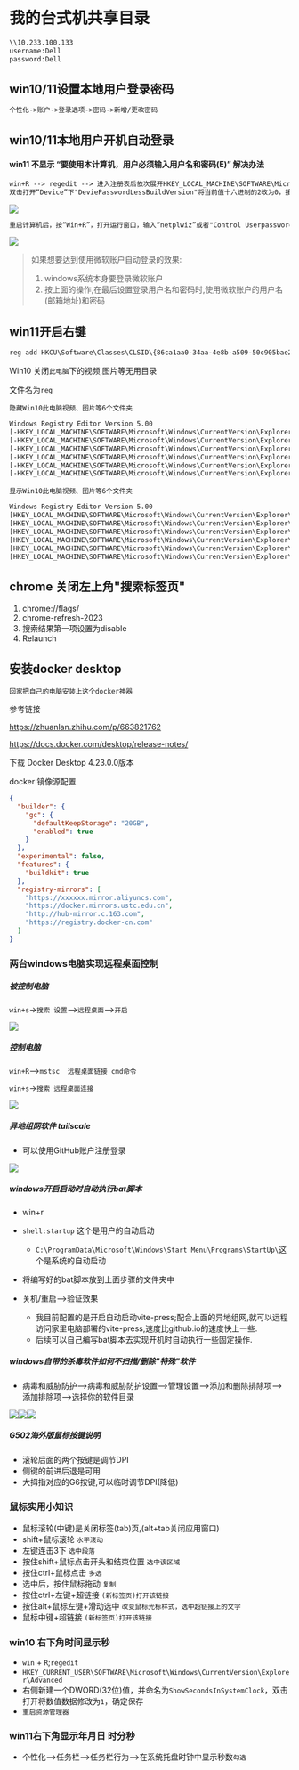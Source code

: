 # 我的台式机共享目录

```txt
\\10.233.100.133
username:Dell
password:Dell
```

## win10/11设置本地用户登录密码

```txt
个性化->账户->登录选项->密码->新增/更改密码
```

## win10/11本地用户开机自动登录

#### win11 不显示 **“要使用本计算机，用户必须输入用户名和密码(E)”** 解决办法

```txt
win+R --> regedit --> 进入注册表后依次展开HKEY_LOCAL_MACHINE\SOFTWARE\Microsoft\Windows NT\CurrentVersion\PasswordLess\Device
双击打开“Device”下"DeviePasswordLessBuildVersion"将当前值十六进制的2改为0，接着点击“确定”保存注册表，并重新启动电脑。
```

![](img/Snipaste_2023-10-31_09-01-24.jpg)

```txt
重启计算机后，按“Win+R”，打开运行窗口，输入“netplwiz”或者"Control Userpasswords2"，按回车键，在出现的对话框中就可以看到“要使用本计算机，用户必须输入用户名和密码(E)”选项已经出现了
```

![](img/Snipaste_2023-10-31_09-03-11.jpg)

> 如果想要达到使用微软账户自动登录的效果:
>
> 1. windows系统本身要登录微软账户
> 2. 按上面的操作,在最后设置登录用户名和密码时,使用微软账户的用户名(邮箱地址)和密码

## win11开启右键
```txt
reg add HKCU\Software\Classes\CLSID\{86ca1aa0-34aa-4e8b-a509-50c905bae2a2}\InprocServer32 /ve /d "" /f
```

Win10 关闭`此电脑`下的视频,图片等无用目录

文件名为`reg`

`隐藏Win10此电脑视频、图片等6个文件夹`

```txt
Windows Registry Editor Version 5.00
[-HKEY_LOCAL_MACHINE\SOFTWARE\Microsoft\Windows\CurrentVersion\Explorer\MyComputer\NameSpace\{f86fa3ab-70d2-4fc7-9c99-fcbf05467f3a}]
[-HKEY_LOCAL_MACHINE\SOFTWARE\Microsoft\Windows\CurrentVersion\Explorer\MyComputer\NameSpace\{d3162b92-9365-467a-956b-92703aca08af}]
[-HKEY_LOCAL_MACHINE\SOFTWARE\Microsoft\Windows\CurrentVersion\Explorer\MyComputer\NameSpace\{B4BFCC3A-DB2C-424C-B029-7FE99A87C641}]
[-HKEY_LOCAL_MACHINE\SOFTWARE\Microsoft\Windows\CurrentVersion\Explorer\MyComputer\NameSpace\{3dfdf296-dbec-4fb4-81d1-6a3438bcf4de}]
[-HKEY_LOCAL_MACHINE\SOFTWARE\Microsoft\Windows\CurrentVersion\Explorer\MyComputer\NameSpace\{088e3905-0323-4b02-9826-5d99428e115f}]
[-HKEY_LOCAL_MACHINE\SOFTWARE\Microsoft\Windows\CurrentVersion\Explorer\MyComputer\NameSpace\{24ad3ad4-a569-4530-98e1-ab02f9417aa8}]
```

`显示Win10此电脑视频、图片等6个文件夹`

```txt
Windows Registry Editor Version 5.00
[HKEY_LOCAL_MACHINE\SOFTWARE\Microsoft\Windows\CurrentVersion\Explorer\MyComputer\NameSpace\{f86fa3ab-70d2-4fc7-9c99-fcbf05467f3a}]
[HKEY_LOCAL_MACHINE\SOFTWARE\Microsoft\Windows\CurrentVersion\Explorer\MyComputer\NameSpace\{d3162b92-9365-467a-956b-92703aca08af}]
[HKEY_LOCAL_MACHINE\SOFTWARE\Microsoft\Windows\CurrentVersion\Explorer\MyComputer\NameSpace\{B4BFCC3A-DB2C-424C-B029-7FE99A87C641}]
[HKEY_LOCAL_MACHINE\SOFTWARE\Microsoft\Windows\CurrentVersion\Explorer\MyComputer\NameSpace\{3dfdf296-dbec-4fb4-81d1-6a3438bcf4de}]
[HKEY_LOCAL_MACHINE\SOFTWARE\Microsoft\Windows\CurrentVersion\Explorer\MyComputer\NameSpace\{088e3905-0323-4b02-9826-5d99428e115f}]
[HKEY_LOCAL_MACHINE\SOFTWARE\Microsoft\Windows\CurrentVersion\Explorer\MyComputer\NameSpace\{24ad3ad4-a569-4530-98e1-ab02f9417aa8}]
```

## chrome 关闭左上角"搜索标签页"
1. chrome://flags/
2. chrome-refresh-2023
3. 搜索结果第一项设置为disable
4. Relaunch

## 安装docker desktop

`回家把自己的电脑安装上这个docker神器`

参考链接

https://zhuanlan.zhihu.com/p/663821762

https://docs.docker.com/desktop/release-notes/

下载 Docker Desktop 4.23.0.0版本

docker 镜像源配置

```json
{
  "builder": {
    "gc": {
      "defaultKeepStorage": "20GB",
      "enabled": true
    }
  },
  "experimental": false,
  "features": {
    "buildkit": true
  },
  "registry-mirrors": [
    "https://xxxxxx.mirror.aliyuncs.com",
    "https://docker.mirrors.ustc.edu.cn",
    "http://hub-mirror.c.163.com",
    "https://registry.docker-cn.com"
  ]
}
```

### 两台windows电脑实现远程桌面控制

##### 被控制电脑

`win+s`->`搜索 设置`-->`远程桌面`-->`开启`

![](img/PixPin_2023-12-30_16-42-47.jpg)

##### 控制电脑

`win+R`-->`mstsc  远程桌面链接 cmd命令`

`win+s`->`搜索 远程桌面连接`

![](img/PixPin_2023-12-30_16-49-59.jpg)

##### 异地组网软件 tailscale

- 可以使用GitHub账户注册登录

![](img/PixPin_2023-12-30_16-52-20.jpg)

##### windows开启启动时自动执行bat脚本

- win+r
- `shell:startup` 这个是用户的自动启动
  - `C:\ProgramData\Microsoft\Windows\Start Menu\Programs\StartUp\`这个是系统的自动启动

- 将编写好的bat脚本放到上面步骤的文件夹中
- 关机/重启-->验证效果
  - 我目前配置的是开启自动启动vite-press;配合上面的异地组网,就可以远程访问家里电脑部署的vite-press,速度比github.io的速度快上一些.
  - 后续可以自己编写bat脚本去实现开机时自动执行一些固定操作.

##### windows自带的杀毒软件如何不扫描/删除"特殊"软件

- 病毒和威胁防护-->病毒和威胁防护设置-->管理设置-->添加和删除排除项-->添加排除项-->选择你的软件目录

![](img/PixPin_2024-04-19_09-25-57.jpg)![](img/PixPin_2024-04-19_09-26-39.jpg)![](img/PixPin_2024-04-19_09-28-12.jpg)

##### G502海外版鼠标按键说明

- 滚轮后面的两个按键是调节DPI
- 侧键的前进后退是可用
- 大拇指对应的G6按键,可以临时调节DPI(降低)



### 鼠标实用小知识

- 鼠标滚轮(中键)是关闭标签(tab)页,(alt+tab关闭应用窗口)
- shift+鼠标滚轮 `水平滚动`
- 左键连击3下 `选中段落`
- 按住shift+鼠标点击开头和结束位置 `选中该区域`
- 按住ctrl+鼠标点击 `多选`
- 选中后，按住鼠标拖动 `复制`
- 按住ctrl+左键+超链接 `(新标签页)打开该链接`
- 按住alt+鼠标左键+滑动选中 `改变鼠标光标样式，选中超链接上的文字`
- 鼠标中键+超链接 `(新标签页)打开该链接`



### win10 右下角时间显示秒

- `win` + `R`;`regedit`
- `HKEY_CURRENT_USER\SOFTWARE\Microsoft\Windows\CurrentVersion\Explorer\Advanced`
- 右侧新建一个DWORD(32位)值，并命名为`ShowSecondsInSystemClock`，双击打开将数值数据修改为`1`，确定保存
- `重启资源管理器`



### win11右下角显示年月日  时分秒

- 个性化-->任务栏-->任务栏行为-->在系统托盘时钟中显示秒数`勾选`



